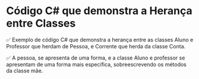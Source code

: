 # Código C# que demonstra a Herança entre Classes

✅ Exemplo de código C# que demonstra a herança entre as classes Aluno e Professor que herdam de Pessoa, e Corrente que herda da classe Conta.

✅ A pessoa, se apresenta de uma forma, e a classe Aluno e professor se apresentam de uma forma mais específica, sobreescrevendo os métodos da classe mãe.
